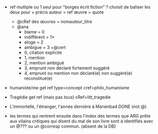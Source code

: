 <!-- <ref Charles X type = author, à dégager ? -->

+ ref multiple ou 1 seul pour "borges écrit fiction" ?
choisit de baliser les deux pour + précis
auteur = ref œuvre = quote
	+ @cRef des œuvres = nomauteur_titre
	+ @ana
		+ blame = 0
		+ indifférent = 1*
		+ eloge = 2
		+ ambigue = 3
	+@cert
		+ 0, citation explicite
		+ 1, mention
		+ 2, mention ambiguë
		+ 3, emprunt non déclaré fortement suggéré
		+ 4, emprunt ou mention non déclaré(e) non suggéré(e) reconstitué(e)

+ humaniste/me get ref type=concept cref=philo_humanisme
+ Tragédie get ref (mais pas tous) cRef=litt_tragedie


+ L'immortelle, l'étranger, l'année dernière à Marienbad DONE (not @)
+ les termes qui rentrent ensuite dans l'index des termes que ARG prête aux vilains critiques qui disent du mal de son livre sont à identifiés avec un @??? ou un @corresp commun. (absent de la DB)